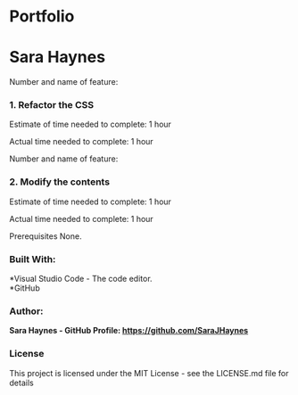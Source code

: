 # Portfolio

# Sara Haynes
Number and name of feature: 
### 1. Refactor the CSS

Estimate of time needed to complete: 1 hour

Actual time needed to complete: 1 hour

Number and name of feature: 
### 2. Modify the contents

Estimate of time needed to complete: 1 hour

Actual time needed to complete: 1 hour


Prerequisites
None.

### Built With:
*Visual Studio Code - The code editor.  
*GitHub 


### Author:
**Sara Haynes - GitHub Profile: https://github.com/SaraJHaynes**

### License
This project is licensed under the MIT License - see the LICENSE.md file for details